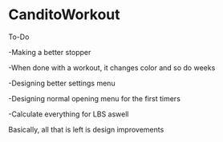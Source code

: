 # CanditoWorkout

To-Do

-Making a better stopper

-When done with a workout, it changes color and so do weeks

-Designing better settings menu

-Designing normal opening menu for the first timers

-Calculate everything for LBS aswell

Basically, all that is left is design improvements
